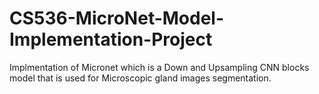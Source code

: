 # CS536-MicroNet-Model-Implementation-Project
Implmentation of Micronet which is a Down and Upsampling CNN blocks model that is used for Microscopic gland images segmentation.
